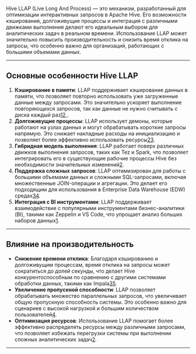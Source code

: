 
Hive LLAP (Live Long And Process) — это механизм, разработанный для оптимизации интерактивных запросов в Apache Hive. Его возможности кэширования, долгоживущие процессы и интеграция с различными движками выполнения делают его идеальным выбором для аналитических задач в реальном времени. Использование LLAP может значительно повысить производительность и снизить время отклика на запросы, что особенно важно для организаций, работающих с большими объемами данных.

---
## Основные особенности Hive LLAP

1. **Кэширование в памяти**: LLAP поддерживает кэширование данных в памяти, что позволяет повторно использовать уже загруженные данные между запросами. Это значительно ускоряет выполнение повторяющихся запросов, так как данные не нужно считывать с диска каждый раз[1](https://learn.microsoft.com/ru-ru/shows/azure-friday/hdinsight-fast-interactive-queries-with-hive-on-llap)[2   ](https://bigdataschool.ru/blog/what-is-llap-engine-in-hive.html).
2. **Долгоживущие процессы**: LLAP использует демоны, которые работают на узлах данных и могут обрабатывать короткие запросы напрямую. Это снижает накладные расходы на инициализацию и позволяет более эффективно использовать ресурсы[2](https://bigdataschool.ru/blog/what-is-llap-engine-in-hive.html)[3](https://habr.com/ru/articles/486124/).
3. **Гибридная модель выполнения**: LLAP работает поверх различных движков выполнения запросов, таких как Tez и Spark, что позволяет интегрировать его в существующие рабочие процессы Hive без необходимости значительных изменений[2](https://bigdataschool.ru/blog/what-is-llap-engine-in-hive.html).
4. **Поддержка сложных запросов**: LLAP оптимизирован для работы с большими объемами данных и сложными SQL-запросами, включая множественные JOIN-операции и агрегации. Это делает его подходящим для использования в Enterprise Data Warehouse (EDW) средах[3](https://habr.com/ru/articles/486124/)[4](https://learn.microsoft.com/ru-ru/azure/hdinsight/interactive-query/hive-llap-sizing-guide).
5. **Интеграция с BI инструментами**: LLAP поддерживает взаимодействие с популярными инструментами бизнес-аналитики (BI), такими как Zeppelin и VS Code, что упрощает анализ больших наборов данных[1](https://learn.microsoft.com/ru-ru/shows/azure-friday/hdinsight-fast-interactive-queries-with-hive-on-llap).

---

## Влияние на производительность

- **Снижение времени отклика**: Благодаря кэшированию и долгоживущим процессам, время отклика на запросы может сократиться до долей секунды, что делает Hive конкурентоспособным по сравнению с другими системами обработки данных, такими как Impala[3](https://habr.com/ru/articles/486124/)[5](https://bigdataschool.ru/blog/hive-vs-impala-sql-on-hadoop.html).
- **Увеличение пропускной способности**: LLAP позволяет обрабатывать множество параллельных запросов, что увеличивает общую пропускную способность системы. Это особенно важно для сценариев с высокой нагрузкой и большим количеством пользователей[4](https://learn.microsoft.com/ru-ru/azure/hdinsight/interactive-query/hive-llap-sizing-guide).
- **Оптимизация ресурсов**: Использование LLAP помогает более эффективно распределять ресурсы между различными запросами, что позволяет избежать перегрузки системы при выполнении сложных аналитических задач[2](https://bigdataschool.ru/blog/what-is-llap-engine-in-hive.html).

---

